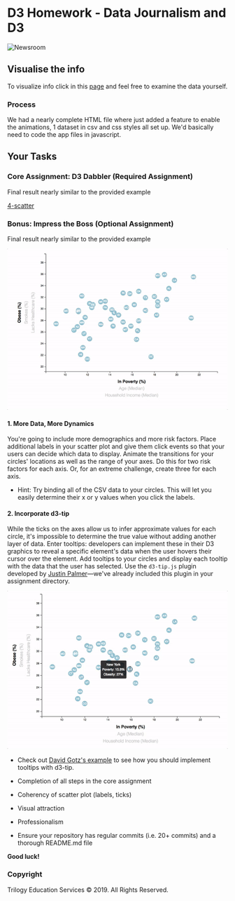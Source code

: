# D3 Homework - Data Journalism and D3

![Newsroom](https://media.giphy.com/media/v2xIous7mnEYg/giphy.gif)

## Visualise the info

To visualize info click in this [page](https://thawk18.github.io/D3-challenge/) and feel free to examine the data yourself.

### Process

We had a nearly complete HTML file where just added a feature to enable the animations, 1 dataset in csv and css styles all set up. We'd basically need to code the app files in javascript.

## Your Tasks

### Core Assignment: D3 Dabbler (Required Assignment)

Final result nearly similar to the provided example

[4-scatter](Images/4-scatter.jpg)


### Bonus: Impress the Boss (Optional Assignment)

Final result nearly similar to the provided example

![7-animated-scatter](Images/7-animated-scatter.gif)

#### 1. More Data, More Dynamics

You're going to include more demographics and more risk factors. Place additional labels in your scatter plot and give them click events so that your users can decide which data to display. Animate the transitions for your circles' locations as well as the range of your axes. Do this for two risk factors for each axis. Or, for an extreme challenge, create three for each axis.

* Hint: Try binding all of the CSV data to your circles. This will let you easily determine their x or y values when you click the labels.

#### 2. Incorporate d3-tip

While the ticks on the axes allow us to infer approximate values for each circle, it's impossible to determine the true value without adding another layer of data. Enter tooltips: developers can implement these in their D3 graphics to reveal a specific element's data when the user hovers their cursor over the element. Add tooltips to your circles and display each tooltip with the data that the user has selected. Use the `d3-tip.js` plugin developed by [Justin Palmer](https://github.com/Caged)—we've already included this plugin in your assignment directory.

![8-tooltip](Images/8-tooltip.gif)

* Check out [David Gotz's example](https://bl.ocks.org/davegotz/bd54b56723c154d25eedde6504d30ad7) to see how you should implement tooltips with d3-tip.



* Completion of all steps in the core assignment

* Coherency of scatter plot (labels, ticks)

* Visual attraction

* Professionalism

* Ensure your repository has regular commits (i.e. 20+ commits) and a thorough README.md file

**Good luck!**

### Copyright

Trilogy Education Services © 2019. All Rights Reserved.
